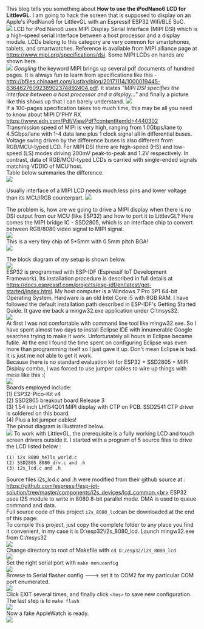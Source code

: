 This blog tells you something about **How to use the iPodNano6 LCD for LittlevGL.** I am going to hack the screen that is supposed to display on an Apple's iPodNano6 for LittlevGL with an Espressif ESP32 Wifi/BLE SoC.<br>
![](https://github.com/techtoys/blog/blob/master/assets/iPodNano6/Running_littlevGL.JPG)
LCD for iPod Nano6 uses MIPI Display Serial Interface (MIPI DSI) which is a high-speed serial interface between a host processor and a display module. LCDs belong to this category are very common for smartphones, tablets, and smartwatches. Reference is available from MIPI alliance page at https://www.mipi.org/specifications/dsi. Some MIPI LCDs on hands are shown here.<br>
![](https://github.com/techtoys/blog/blob/master/assets/iPodNano6/Some_mipi_displays.jpg)
*Googling* the keyword MIPI brings up several pdf documents of hundred pages. It is always fun to learn from specifications like this - http://bfiles.chinaaet.com/justlxy/blog/20171114/1000019445-6364627609238902374892404.pdf.
It states *"MIPI DSI specifies the interface between a host processor and a display..."* and finally a picture like this shows up that I can barely understand.
![](https://github.com/techtoys/blog/blob/master/assets/iPodNano6/mipi_IF.jpg)<br>
If a 100-pages specification takes too much time, this may be all you need to know about MIPI D'PHY RX<br>
https://www.edn.com/Pdf/ViewPdf?contentItemId=4440302<br>
Transmission speed of MIPI is very high, ranging from 1.0Gbps/lane to 4.5Gbps/lane with 1-4 data lane plus 1 clock signal all in differential buses. Voltage swing driven by the difference buses is also different from RGB/MCU-typed LCD. For MIPI DSI there are high-speed (HS) and low-speed (LS) modes driving 200mV peak-to-peak and 1.2V respectively. In contrast, data of RGB/MCU-typed LCDs is carried with single-ended signals matching VDDIO of MCU host.<br>
Table below summaries the difference.<br>
![](https://github.com/techtoys/blog/blob/master/assets/iPodNano6/mipi_vs_conventional-LCD.jpg)<br>

Usually interface of a MIPI LCD needs much less pins and lower voltage than its MCU/RGB counterpart. 
![](https://github.com/techtoys/blog/blob/master/assets/iPodNano6/Pinout_compare.jpg)<br>

The problem is, how are we going to drive a MIPI display when there is no DSI output from our MCU (like ESP32) and how to port it to LittlevGL? Here comes the MIPI bridge IC - SSD2805, which is an interface chip to convert between RGB/8080 video signal to MIPI signal.<br> ![](https://github.com/techtoys/blog/blob/master/assets/iPodNano6/SSD2805_top.jpg)<br>
This is a very tiny chip of 5*5mm with 0.5mm pitch BGA!<br>
![](https://github.com/techtoys/blog/blob/master/assets/iPodNano6/SSD2805_bottom.jpg)

The block diagram of my setup is shown below.<br>
![](https://github.com/techtoys/blog/blob/master/assets/iPodNano6/block_diagram.jpg?raw=true)<br>
ESP32 is programmed with ESP-IDF (Espressif IoT Development Framework). Its installation procedure is described in full details at https://docs.espressif.com/projects/esp-idf/en/latest/get-started/index.html. My host computer is a Windows 7 Pro SP1 64-bit Operating System. Hardware is an old Intel Core i5 with 8GB RAM. I have followed the default installation path described in ESP-IDF's Getting Started Guide. It gave me back a mingw32.exe application under C:\msys32\.<br>
![](https://github.com/techtoys/blog/blob/master/assets/iPodNano6/mingw32_folders.jpg)<br>
At first I was not comfortable with command line tool like mingw32.exe. So I have spent almost two days to install Eclipse IDE with innumerable Google searches trying to make it work. Unfortunately all hours in Eclipse became futile. At the end I found the time spent on configuring Eclipse was even more than programming itself so I just gave it up. Don't mean Eclipse is bad. It is just me not able to get it work.<br>
Because there is no standard evaluation kit for ESP32 + SSD2805 + MIPI Display combo, I was forced to use jumper cables to wire up things with mess like this :(<br>
![](https://github.com/techtoys/blog/blob/master/assets/iPodNano6/messy_wireup.JPG)<br>
Boards employed include:<br>
(1) ESP32-Pico-Kit v4<br>
(2) SSD2805 breakout board Release 3 <br>
(3) 1.54 inch LH154Q01 MIPI display with CTP on PCB. SSD2541 CTP driver is soldered on this board.<br>
(4) Plus a lot jumper cables!<br>
The pinout diagram is illustrated below.<br>
![](https://github.com/techtoys/blog/blob/master/assets/iPodNano6/pinout_eps32_LCD.jpg)
To work with LittlevGL, the prerequisite is a fully working LCD and touch screen drivers outside it. I started with a program of 5 source files to drive the LCD listed below :<br>
```
(1) i2s_8080_hello_world.c
(2) SSD2805_8080_drv.c and .h
(3) i2s_lcd.c and .h
```
Source files i2s_lcd.c and .h were modified from their github source at :<br>
https://github.com/espressif/esp-iot-solution/tree/master/components/i2s_devices/lcd_common.<br>
ESP32 uses I2S module to write in 8080 8-bit parallel mode. DMA is used to queue command and data.<br>
Full source code of this project `i2s_8080_lcd`can be downloaded at the end of this page:<br>
To compile this project, just copy the complete folder to any place you find it convenient, in my case it is D:\esp32\i2s_8080_lcd. 
Launch mingw32.exe from C:/msys32<br>
![](https://github.com/techtoys/blog/blob/master/assets/iPodNano6/Launch_mingw32.jpg)<br>
Change directory to root of Makefile with `cd D:/esp32/i2s_8080_lcd`<br>
![](https://github.com/techtoys/blog/blob/master/assets/iPodNano6/cd_i2s_8080_lcd_dir.jpg)<br>
Set the right serial port with `make menuconfig`<br>
![](https://github.com/techtoys/blog/blob/master/assets/iPodNano6/make_menuconfig.jpg)<br>
Browse to Serial flasher config ---> set it to COM2 for my particular COM port enumerated. <br> 
![](https://github.com/techtoys/blog/blob/master/assets/iPodNano6/COM2_to_use.jpg)<br>
Click EXIT several times, and finally click `<Yes>` to save new configuration.<br>
The last step is to `make flash`<br>
![](https://github.com/techtoys/blog/blob/master/assets/iPodNano6/make_flash.jpg)<br>
Now a fake AppleWatch is ready.<br>
![](https://github.com/techtoys/blog/blob/master/assets/iPodNano6/AppleWatch.jpg)<br>
